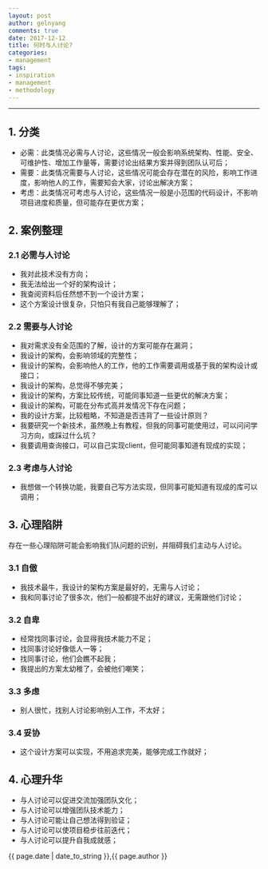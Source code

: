 ```yaml
---
layout: post
author: gelnyang
comments: true
date: 2017-12-12
title: 何时与人讨论?
categories:
- management
tags:
- inspiration
- management
- methodology
---
```

---

## 1. 分类

- 必需：此类情况必需与人讨论，这些情况一般会影响系统架构、性能、安全、可维护性、增加工作量等，需要讨论出结果方案并得到团队认可后；
- 需要：此类情况需要与人讨论，这些情况可能会存在潜在的风险，影响工作进度，影响他人的工作，需要知会大家，讨论出解决方案；
- 考虑：此类情况可考虑与人讨论，这些情况一般是小范围的代码设计，不影响项目进度和质量，但可能存在更优方案；


## 2. 案例整理

### 2.1 必需与人讨论

- 我对此技术没有方向；
- 我无法给出一个好的架构设计；
- 我查阅资料后任然想不到一个设计方案；
- 这个方案设计很复杂，只怕只有我自己能够理解了；


### 2.2 需要与人讨论

- 我对需求没有全范围的了解，设计的方案可能存在漏洞；
- 我设计的架构，会影响领域的完整性；
- 我设计的架构，会影响他人的工作，他的工作需要调用或基于我的架构设计或接口；
- 我设计的架构，总觉得不够完美；
- 我设计的架构，方案比较传统，可能同事知道一些更优的解决方案；
- 我设计的架构，可能在分布式高并发情况下存在问题；
- 我的设计方案，比较粗略，不知道是否违背了一些设计原则？
- 我要研究一个新技术，虽然晚上有教程，但我的同事可能使用过，可以问问学习方向，或踩过什么坑？
- 我要调用查询接口，可以自己实现client，但可能同事知道有现成的实现；

### 2.3 考虑与人讨论

- 我想做一个转换功能，我要自己写方法实现，但同事可能知道有现成的库可以调用；


## 3. 心理陷阱

存在一些心理陷阱可能会影响我们队问题的识别，并阻碍我们主动与人讨论。

### 3.1 自傲

- 我技术最牛，我设计的架构方案是最好的，无需与人讨论；
- 我和同事讨论了很多次，他们一般都提不出好的建议，无需跟他们讨论；

### 3.2 自卑

- 经常找同事讨论，会显得我技术能力不足；
- 找同事讨论好像低人一等；
- 找同事讨论，他们会瞧不起我；
- 我提出的方案太幼稚了，会被他们嘲笑；

### 3.3 多虑

- 别人很忙，找别人讨论影响别人工作，不太好；

### 3.4 妥协

- 这个设计方案可以实现，不用追求完美，能够完成工作就好；


## 4. 心理升华

- 与人讨论可以促进交流加强团队文化；
- 与人讨论可以增强团队技术能力；
- 与人讨论可能让自己想法得到验证；
- 与人讨论可以使项目稳步往前迭代；
- 与人讨论可以提升自我成就感；


{{ page.date | date_to_string }},{{ page.author }}

